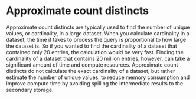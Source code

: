 # Approximate count distincts
Approximate count distincts are typically used to find the number of unique values, or cardinality, in a large dataset. When you calculate cardinality in a dataset,
the time it takes to process the query is proportional to how large the dataset
is. So if you wanted to find the cardinality of a dataset that contained only 20
entries, the calculation would be very fast. Finding the cardinality of a
dataset that contains 20 million entries, however, can take a
significant amount of time and compute resources. Approximate count distincts do
not calculate the exact cardinality of a dataset, but rather estimate the number
of unique values, to reduce memory consumption and improve compute time by
avoiding spilling the intermediate results to the secondary storage.
